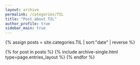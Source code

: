 ```yaml
---
layout: archive
permalink: /categories/TIL
title: "Post about TIL"
author_profile: true
sidebar_main: true
---
```


{% assign posts = site.categories.TIL | sort:"date" | reverse %}

{% for post in posts %}
  {% include archive-single.html type=page.entries_layout %}
{% endfor %}
